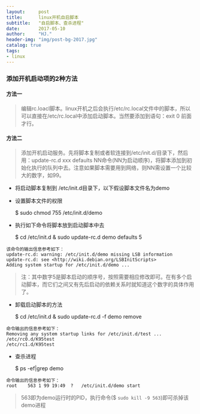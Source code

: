 ```yaml
---
layout:     post
title:      linux开机自启脚本
subtitle:   "自启脚本、查杀进程"
date:       2017-05-10
author:     "HJ."
header-img: "img/post-bg-2017.jpg"
catalog: true
tags:
- linux
---
```


### 添加开机启动项的2种方法

#### 方法一

>编辑rc.loacl脚本。linux开机之后会执行/etc/rc.local文件中的脚本，所以可以直接在/etc/rc.local中添加启动脚本。当然要添加到语句：exit 0 前面才行。

#### 方法二

>添加开机启动服务。先将脚本复制或者软连接到/etc/init.d/目录下，然后用：update-rc.d xxx defaults NN命令(NN为启动顺序)，将脚本添加到初始化执行的队列中去。注意如果脚本需要用到网络，则NN需设置一个比较大的数字，如99。

- 将启动脚本复制到 /etc/init.d目录下，以下假设脚本文件名为demo
- 设置脚本文件的权限

    $ sudo chmod 755 /etc/init.d/demo
- 执行如下命令将脚本放到启动脚本中去

    $ cd /etc/init.d    &   sudo update-rc.d demo defaults 5
```
该命令的输出信息参考如下：
update-rc.d: warning: /etc/init.d/demo missing LSB information
update-rc.d: see <http://wiki.debian.org/LSBInitScripts>
Adding system startup for /etc/init.d/demo ...
```
> 注：其中数字5是脚本启动的顺序号，按照需要相应修改即可。在有多个启动脚本，而它们之间又有先后启动的依赖关系时就知道这个数字的具体作用了。

- 卸载启动脚本的方法

    $ cd /etc/init.d    &   sudo update-rc.d -f demo remove
```
命令输出的信息参考如下：
Removing any system startup links for /etc/init.d/test ...
/etc/rc0.d/K95test
/etc/rc1.d/K95test
```
- 查杀进程

    $ ps -ef|grep demo
```
命令输出的信息参考如下：
root	563	1 99 19:49	?	/etc/init.d/demo start
```
>563即为demo运行时的PID，执行命令($ `sudo kill -9 563`)即可杀掉该demo进程
    

